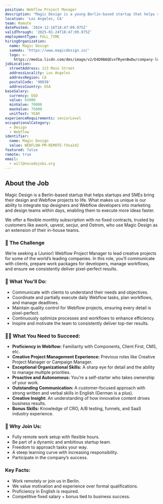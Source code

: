 ```yaml
---
position: Webflow Project Manager
description: "Magic Design is a young Berlin-based startup that helps startups and SMEs bring their design and Webflow projects to life. What sets us apart is that marketing and design departments can add a top designer or Webflow developer to their team within days, allowing them to execute more of their ideas.\nWe offer a flexible monthly subscription with no fixed contracts. Customers like awork, upvest, secjur, and Ostrom already use Magic Design as an extension of their in-house teams.\n\U0001F94A The Challenge\nMagic Design is looking for a (Junior-) Webflow Project Manager to oversee creative projects for some of the world’s leading companies. You will be responsible for communicating with clients, preparing work packages for developers, managing workflows, and ensuring we consistently deliver pixel-perfect results.\n\U0001F4C7 What You Will Be Doing\nCommunicate with clients to understand their needs and objectives Coordinate and partially execute daily Webflow tasks, plan workflows, and manage deadlines Ensure quality control for Webflow projects, delivering nothing less than pixel-perfect outcomes Continuously optimize processes and workflows Motivate the team to always deliver 100%\n✌\U0001F3FB What You Need to Succeed\nProficiency in Webflow (Components, Client First, CMS, etc.) Professional experience managing creative projects (e.g., Creative Project Manager, Campaign Manager, ...) Exceptional organizational skills with a keen eye for detail A strong, proactive attitude, with autonomy and accountability Excellent communication skills and a customer-centric mindset Understanding of creative communication and how innovative content drives business results Proficiency in both spoken and written English; knowledge of German is a plus Bonus: Knowledge of CRO, A/B testing, Funnels, and experience in the SaaS industry\n\U0001F48E Why Join Us\nFully remote work setup with flexible hours Be part of a young and ambitious startup team Freedom to approach tasks in your own way A steep learning curve with increasing responsibility Participate in the company’s success\nKey Facts\nYou can work with us in Berlin or remotely Whether you have an apprenticeship, a university degree, or neither, it doesn’t matter to us as long as you're motivated and have the necessary experience Proficiency in English is required Fixed salary + bonus based on business success"
location: 'Los Angeles, CA'
team: Remote
datePosted: '2024-12-16T18:47:09.975Z'
validThrough: '2025-01-24T18:47:09.975Z'
employmentType: FULL_TIME
hiringOrganization:
  name: Magic Design
  sameAs: 'https://www.magicdesign.io/'
  logo: >-
    https://media.licdn.com/dms/image/v2/D4D0BAQEvxfRyenBwDw/company-logo_200_200/company-logo_200_200/0/1704459371797/magic_design_io_logo?e=1740009600&v=beta&t=vh9YkQXCbf0Oj-iuNOFNWkbnn4IFDmBRtdnxXRn2Ons
jobLocation:
  streetAddress: 123 Main Street
  addressLocality: Los Angeles
  addressRegion: CA
  postalCode: '90038'
  addressCountry: USA
baseSalary:
  currency: USD
  value: 65000
  minValue: 70000
  maxValue: 75000
  unitText: YEAR
experienceRequirements: seniorLevel
occupationalCategory:
  - Design
  - Webflow
identifier:
  name: Magic Design
  value: WEBFLOW-PM-REMOTE-fdsa242
featured: false
remote: true
email:
  - will@nocodejobs.org
---
```


## About the Job  
Magic Design is a Berlin-based startup that helps startups and SMEs bring their design and Webflow projects to life. What makes us unique is our ability to integrate top designers and Webflow developers into marketing and design teams within days, enabling them to execute more ideas faster.  

We offer a flexible monthly subscription with no fixed contracts, trusted by customers like awork, upvest, secjur, and Ostrom, who use Magic Design as an extension of their in-house teams.  

### 🥊 The Challenge  
We’re seeking a (Junior) Webflow Project Manager to lead creative projects for some of the world’s leading companies. In this role, you’ll communicate with clients, prepare work packages for developers, manage workflows, and ensure we consistently deliver pixel-perfect results.  

### 📇 What You’ll Do:  
- Communicate with clients to understand their needs and objectives.  
- Coordinate and partially execute daily Webflow tasks, plan workflows, and manage deadlines.  
- Maintain quality control for Webflow projects, ensuring every detail is pixel-perfect.  
- Continuously optimize processes and workflows to enhance efficiency.  
- Inspire and motivate the team to consistently deliver top-tier results.  

### ✌🏻 What You Need to Succeed:  
- **Proficiency in Webflow:** Familiarity with Components, Client First, CMS, etc.  
- **Creative Project Management Experience:** Previous roles like Creative Project Manager or Campaign Manager.  
- **Exceptional Organizational Skills:** A sharp eye for detail and the ability to manage multiple priorities.  
- **Proactive and Autonomous:** You’re a self-starter who takes ownership of your work.  
- **Outstanding Communication:** A customer-focused approach with strong written and verbal skills in English (German is a plus).  
- **Creative Insight:** An understanding of how innovative content drives business results.  
- **Bonus Skills:** Knowledge of CRO, A/B testing, funnels, and SaaS industry experience.  

### 💎 Why Join Us:  
- Fully remote work setup with flexible hours.  
- Be part of a dynamic and ambitious startup team.  
- Freedom to approach tasks your way.  
- A steep learning curve with increasing responsibility.  
- Participate in the company’s success.  

### Key Facts:  
- Work remotely or join us in Berlin.  
- We value motivation and experience over formal qualifications.  
- Proficiency in English is required.  
- Competitive fixed salary + bonus tied to business success.  

